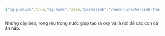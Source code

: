 ```yaml
---
{"dg-publish":true,"dg-home":false,"permalink":"/node-link/he-sinh-thai-ao-ca/cay-co-trong-ao/","dgPassFrontmatter":true,"noteIcon":"","created":"2025-01-01T22:44:40.413+07:00","updated":"2025-01-01T22:45:41.198+07:00"}
---
```


Những cây bèo, rong rêu trong nước giúp tạo ra oxy và là nơi để các con cá ẩn nấp.